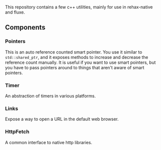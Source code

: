 This repository contains a few c++ utilities, mainly for use in rehax-native and fluxe.

## Components

### Pointers

This is an auto reference counted smart pointer. You use it similar to `std::shared_ptr`, and it exposes methods to increase and decrease the reference count manually.
It is useful if you want to use smart pointers, but you have to pass pointers around to things that aren't aware of smart pointers.

### Timer

An abstraction of timers in various platforms.

### Links

Expose a way to open a URL in the default web browser.

### HttpFetch

A common interface to native http libraries.
